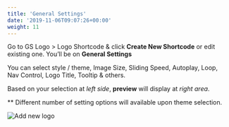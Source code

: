 ```yaml
---
title: 'General Settings'
date: '2019-11-06T09:07:26+00:00'
weight: 11
---
```


Go to GS Logo > Logo Shortcode & click **Create New Shortcode** or edit existing one. You’ll be on **General Settings**

You can select style / theme, Image Size, Sliding Speed, Autoplay, Loop, Nav Control, Logo Title, Tooltip & others.

Based on your selection at *left side*, **preview** will display at *right area*.

** Different number of setting options will available upon theme selection.

![Add new logo](../images/Logo_General_Settings.png)